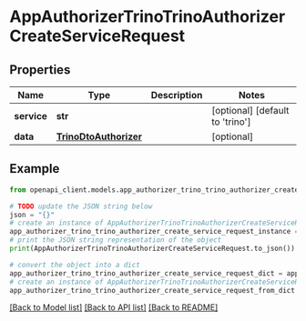 # AppAuthorizerTrinoTrinoAuthorizerCreateServiceRequest


## Properties

Name | Type | Description | Notes
------------ | ------------- | ------------- | -------------
**service** | **str** |  | [optional] [default to 'trino']
**data** | [**TrinoDtoAuthorizer**](TrinoDtoAuthorizer.md) |  | [optional] 

## Example

```python
from openapi_client.models.app_authorizer_trino_trino_authorizer_create_service_request import AppAuthorizerTrinoTrinoAuthorizerCreateServiceRequest

# TODO update the JSON string below
json = "{}"
# create an instance of AppAuthorizerTrinoTrinoAuthorizerCreateServiceRequest from a JSON string
app_authorizer_trino_trino_authorizer_create_service_request_instance = AppAuthorizerTrinoTrinoAuthorizerCreateServiceRequest.from_json(json)
# print the JSON string representation of the object
print(AppAuthorizerTrinoTrinoAuthorizerCreateServiceRequest.to_json())

# convert the object into a dict
app_authorizer_trino_trino_authorizer_create_service_request_dict = app_authorizer_trino_trino_authorizer_create_service_request_instance.to_dict()
# create an instance of AppAuthorizerTrinoTrinoAuthorizerCreateServiceRequest from a dict
app_authorizer_trino_trino_authorizer_create_service_request_from_dict = AppAuthorizerTrinoTrinoAuthorizerCreateServiceRequest.from_dict(app_authorizer_trino_trino_authorizer_create_service_request_dict)
```
[[Back to Model list]](../README.md#documentation-for-models) [[Back to API list]](../README.md#documentation-for-api-endpoints) [[Back to README]](../README.md)


